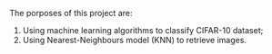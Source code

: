 The porposes of this project are: 
1. Using machine learning algorithms to classify CIFAR-10 dataset;
2. Using Nearest-Neighbours model (KNN) to retrieve images.
